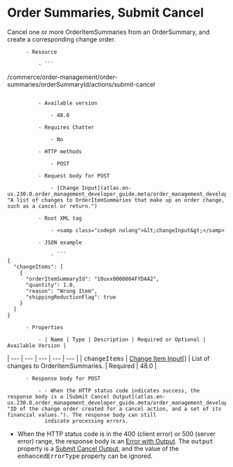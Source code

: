 # Order Summaries, Submit Cancel

Cancel one or more OrderItemSummaries from an OrderSummary, and
      create a corresponding change order.

          - Resource

              - ```
/commerce/order-management/order-summaries/orderSummaryId/actions/submit-cancel
```

          - Available version

              - 48.0

          - Requires Chatter

              - No

          - HTTP methods

              - POST

          - Request body for POST

              - [Change Input](atlas.en-us.230.0.order_management_developer_guide.meta/order_management_developer_guide/connect_requests_change_input.htm "A list of changes to OrderItemSummaries that make up an order change, such as a cancel or return.")

          - Root XML tag

              - <samp class="codeph nolang">&lt;changeInput&gt;</samp>

          - JSON example

              - ```
{
  "changeItems": [
    {
      "orderItemSummaryId": "10uxx0000004FYDAA2",
      "quantity": 1.0,
      "reason": "Wrong Item",
      "shippingReductionFlag": true
    }
  ]
}
```

          - Properties

              - | Name | Type | Description | Required or Optional | Available Version |
| --- | --- | --- | --- | --- |
| <samp class="codeph nolang">changeItems</samp> | [Change Item Input](atlas.en-us.230.0.order_management_developer_guide.meta/order_management_developer_guide/connect_requests_change_item_input.htm "Change to an OrderItemSummary, such as a return or cancel. You specify whether to prorate the associated shipping charge based on the price change. The OrderItemSummary can’t be a shipping charge.")[] | List of changes to OrderItemSummaries. | Required | 48.0 |

          - Response body for POST

              - - When the HTTP status code indicates success, the response body is a [Submit Cancel Output](atlas.en-us.230.0.order_management_developer_guide.meta/order_management_developer_guide/connect_responses_submit_cancel_output.htm "ID of the change order created for a cancel action, and a set of its financial values."). The response body can still
                indicate processing errors.
- When the HTTP status code is in the 400 (client error) or 500 (server error)
                range, the response body is an [Error with Output](atlas.en-us.230.0.order_management_developer_guide.meta/order_management_developer_guide/connect_responses_error_with_output.htm "Contains extra information about errors. In rare cases, an error message isn't enough to describe the reason for a failure. For example, when a conflicting precondition exists, the error result can include the information about the cause of the conflict."). The <samp class="codeph nolang">output</samp> property is a [Submit Cancel Output](atlas.en-us.230.0.order_management_developer_guide.meta/order_management_developer_guide/connect_responses_submit_cancel_output.htm "ID of the change order created for a cancel action, and a set of its financial values."), and the value of the <samp class="codeph nolang">enhancedErrorType</samp> property can be ignored.